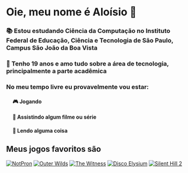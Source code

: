 # Oie, meu nome é Aloísio 🫨

### 📚 Estou estudando Ciência da Computação no Instituto Federal de Educação, Ciência e Tecnologia de São Paulo, Campus São João da Boa Vista
### 🤔 Tenho 19 anos e amo tudo sobre a área de tecnologia, principalmente a parte acadêmica
### No meu tempo livre eu provavelmente vou estar:
  #### &emsp; 🎮 Jogando
  #### &emsp; 🍿 Assistindo algum filme ou série
  #### &emsp; 📖 Lendo alguma coisa

## Meus jogos favoritos são
[![NotPron](https://images.igdb.com/igdb/image/upload/t_cover_small/co4s5o.jpg "NotPron")](https://www.backloggd.com/games/notpron/)
[![Outer Wilds](https://images.igdb.com/igdb/image/upload/t_cover_small/co65ac.jpg "Outer Wilds")](https://www.backloggd.com/games/outer-wilds/)
[![The Witness](https://images.igdb.com/igdb/image/upload/t_cover_small/co3hih.jpg "The Witness")](https://www.backloggd.com/games/the-witness/)
[![Disco Elysium](https://images.igdb.com/igdb/image/upload/t_cover_small/co1sfj.jpg "Disco Elysium")](https://www.backloggd.com/games/disco-elysium/)
[![Silent Hill 2](https://images.igdb.com/igdb/image/upload/t_cover_small/co2vyg.jpg "Silent Hill 2")](https://www.backloggd.com/games/silent-hill-2/)

<!--
**laosioor/laosioor** is a ✨ _special_ ✨ repository because its `README.md` (this file) appears on your GitHub profile.

Here are some ideas to get you started:

- 🔭 I’m currently working on ...
- 🌱 I’m currently learning ...
- 👯 I’m looking to collaborate on ...
- 🤔 I’m looking for help with ...
- 💬 Ask me about ...
- 📫 How to reach me: ...
- 😄 Pronouns: ...
- ⚡ Fun fact: ...
-->
